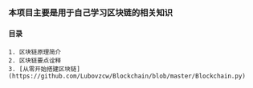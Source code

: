 ### 本项目主要是用于自己学习区块链的相关知识
#### 目录
	1. 区块链原理简介
	2. 区块链要点诠释
	3. [从零开始搭建区块链](https://github.com/Lubovzcw/Blockchain/blob/master/Blockchain.py)
